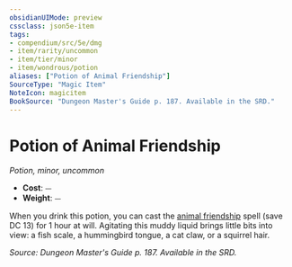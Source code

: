 ```yaml
---
obsidianUIMode: preview
cssclass: json5e-item
tags:
- compendium/src/5e/dmg
- item/rarity/uncommon
- item/tier/minor
- item/wondrous/potion
aliases: ["Potion of Animal Friendship"]
SourceType: "Magic Item"
NoteIcon: magicitem
BookSource: "Dungeon Master's Guide p. 187. Available in the SRD."
---
```

# Potion of Animal Friendship
*Potion, minor, uncommon*  

- **Cost**: ⏤
- **Weight**: ⏤

When you drink this potion, you can cast the [animal friendship](/2-Mechanics/CLI/spells/animal-friendship.md) spell (save DC 13) for 1 hour at will. Agitating this muddy liquid brings little bits into view: a fish scale, a hummingbird tongue, a cat claw, or a squirrel hair.

*Source: Dungeon Master's Guide p. 187. Available in the SRD.*
